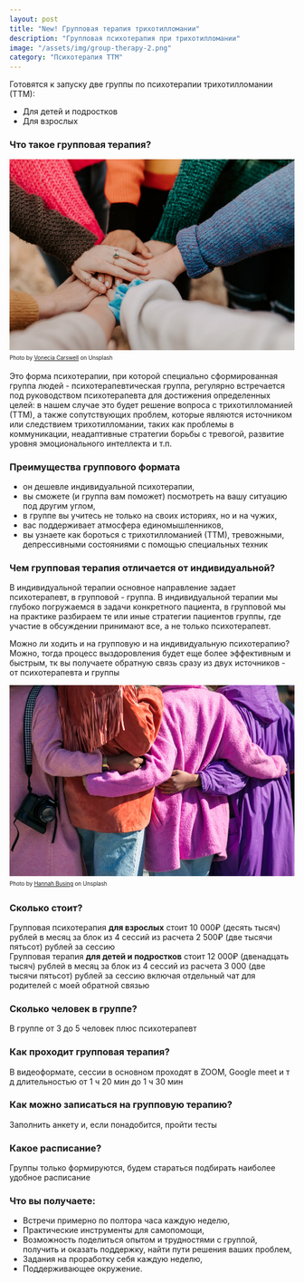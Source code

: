 ```yaml
---
layout: post
title: "New! Групповая терапия трихотилломании"
description: "Групповая психотерапия при трихотилломании"
image: "/assets/img/group-therapy-2.png"
category: "Психотерапия ТТМ"
---
```


Готовятся к запуску две группы по психотерапии трихотилломании (ТТМ):
- Для детей и подростков
- Для взрослых


### Что такое групповая терапия?

<img
    src="/assets/img/group-therapy-2.png"     
    class="mb-0"
    alt="Групповая терапия">
<sup><sub>
Photo by <a href="https://unsplash.com/@voneciacarswell" rel="nofollow">Vonecia Carswell</a> on Unsplash
</sub></sup>


Это форма психотерапии, при которой специально сформированная группа людей - психотерапевтическая группа, 
регулярно встречается под руководством психотерапевта для достижения определенных целей: 
в нашем случае это будет решение вопроса с трихотилломанией (ТТМ), а также сопутствующих проблем, 
которые являются источником или следствием трихотилломании, таких как проблемы в коммуникации, неадаптивные стратегии 
борьбы с тревогой, развитие уровня эмоционального интеллекта и т.п.


### Преимущества группового формата
- он дешевле индивидуальной психотерапии,
- вы сможете (и группа вам поможет) посмотреть на вашу ситуацию под другим углом,
- в группе вы учитесь не только на своих историях, но и на чужих,
- вас поддерживает атмосфера единомышленников,
- вы узнаете как бороться с трихотилломанией (ТТМ), тревожными, депрессивными состояниями с помощью специальных техник


### Чем групповая терапия отличается от индивидуальной?
В индивидуальной терапии основное направление задает психотерапевт, в групповой - группа. В индивидуальной терапии мы 
глубоко погружаемся в задачи конкретного пациента, в групповой мы на практике разбираем те или иные стратегии пациентов группы, 
где участие в обсуждении принимают все, а не только психотерапевт.

Можно ли ходить и на групповую и на индивидуальную психотерапию?
Можно, тогда процесс выздоровления будет еще более эффективным и быстрым, тк вы получаете обратную связь сразу из двух источников - от психотерапевта и группы

<img
    src="/assets/img/group-therapy-1.png"
    alt="Групповая терапия"
    class="mb-0">
<sup><sub>
Photo by <a href="https://unsplash.com/@hannahbusing" rel="nofollow">Hannah Busing</a> on Unsplash
</sub></sup>

### Сколько стоит?
Групповая психотерапия **для взрослых** стоит 10 000₽ (десять тысяч) рублей в месяц за блок из 4 сессий из 
расчета 2 500₽ (две тысячи пятьсот) рублей за сессию  
Групповая терапия **для детей и подростков** стоит 12 000₽ (двенадцать тысяч) рублей в месяц за 
блок из 4 сессий из расчета 3 000 (две тысячи пятьсот) рублей за сессию включая отдельный чат для родителей с моей обратной связью

### Сколько человек в группе?
В группе от 3 до 5 человек плюс психотерапевт

### Как проходит групповая терапия?
В видеоформате, сессии в основном проходят в ZOOM, Google meet и т д длительностью от 1 ч 20 мин до 1 ч 30 мин

### Как можно записаться на групповую терапию?
Заполнить анкету и, если понадобится, пройти тесты

### Какое расписание?
Группы только формируются, будем стараться подбирать наиболее удобное расписание

### Что вы получаете:
- Встречи примерно по полтора часа каждую неделю,
- Практические инструменты для самопомощи,
- Возможность поделиться опытом и трудностями с группой, получить и оказать поддержку, найти пути решения ваших проблем,
- Задания на проработку себя каждую неделю,
- Поддерживающее окружение.


